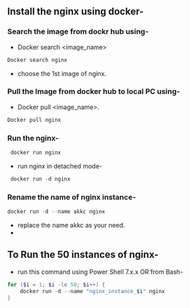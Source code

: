 ## Install the nginx using docker-
### Search the image from dockr hub using-
- Docker search <image_name>
```powershell
Docker search nginx
```
- choose the 1st image of nginx.
### Pull the Image from docker hub to local PC using-
- Docker pull <image_name>.
```powershell
Docker pull nginx
```
### Run the nginx-
```powershell
 docker run nginx
```
- run nginx in detached mode-
```powershell
 docker run -d nginx
```
### Rename the name of nginx instance-

```powershell
docker run -d --name akkc nginx
```
- replace the name akkc as your need.
- 
## To Run the 50 instances of nginx-
- run this command using Power Shell 7.x.x OR from Bash-
```powershell
for ($i = 1; $i -le 50; $i++) {
    docker run -d --name "nginx_instance_$i" nginx
}
```

